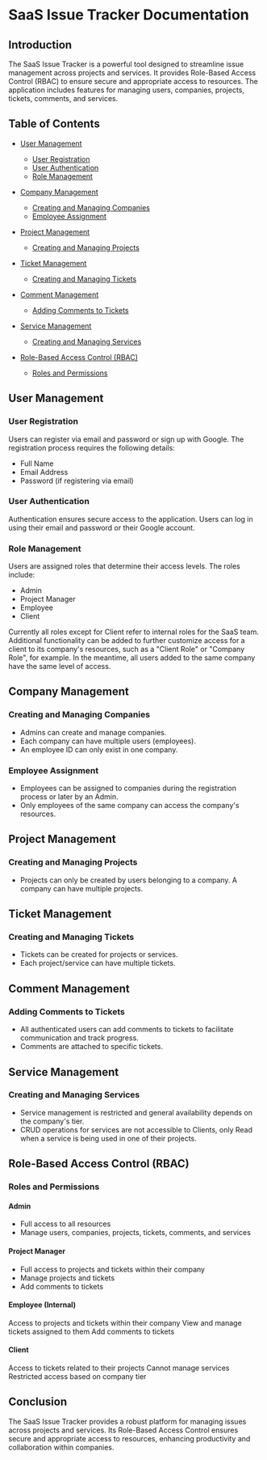 # SaaS Issue Tracker Documentation

## Introduction

The SaaS Issue Tracker is a powerful tool designed to streamline issue management across projects and services. It provides Role-Based Access Control (RBAC) to ensure secure and appropriate access to resources. The application includes features for managing users, companies, projects, tickets, comments, and services.

## Table of Contents

- [User Management](#user-management)

   - [User Registration](#user-registration)
   - [User Authentication](#user-authentication)
   - [Role Management](#role-management)

- [Company Management](#company-management)

   - [Creating and Managing Companies](#creating-and-managing-companies)
   - [Employee Assignment](#employee-assignment)

- [Project Management](#project-management)

   - [Creating and Managing Projects](#creating-and-managing-projects)

- [Ticket Management](#ticket-management)

   - [Creating and Managing Tickets](#creating-and-managing-tickets)

- [Comment Management](#comment-management)

   - [Adding Comments to Tickets](#adding-comments-to-tickets)

- [Service Management](#service-management)

   - [Creating and Managing Services](#creating-and-managing-services)

- [Role-Based Access Control (RBAC)](#role-based-access-control-rbac)
   - [Roles and Permissions](#roles-and-permissions)

## User Management

### User Registration

Users can register via email and password or sign up with Google. The registration process requires the following details:

- Full Name
- Email Address
- Password (if registering via email)

### User Authentication

Authentication ensures secure access to the application. Users can log in using their email and password or their Google account.

### Role Management

Users are assigned roles that determine their access levels. The roles include:

- Admin
- Project Manager
- Employee
- Client

Currently all roles except for Client refer to internal roles for the SaaS team. Additional functionality can be added to further customize access for a client to its company's resources, such as a "Client Role" or "Company Role", for example. In the meantime, all users added to the same company have the same level of access.

## Company Management

### Creating and Managing Companies

- Admins can create and manage companies.
- Each company can have multiple users (employees).
- An employee ID can only exist in one company.

### Employee Assignment

- Employees can be assigned to companies during the registration process or later by an Admin.
- Only employees of the same company can access the company's resources.

## Project Management

### Creating and Managing Projects

- Projects can only be created by users belonging to a company. A company can have multiple projects.

## Ticket Management

### Creating and Managing Tickets

- Tickets can be created for projects or services.
- Each project/service can have multiple tickets.

## Comment Management

### Adding Comments to Tickets

- All authenticated users can add comments to tickets to facilitate communication and track progress.
- Comments are attached to specific tickets.

## Service Management

### Creating and Managing Services

- Service management is restricted and general availability depends on the company's tier.
- CRUD operations for services are not accessible to Clients, only Read when a service is being used in one of their projects.

## Role-Based Access Control (RBAC)

### Roles and Permissions

#### Admin

- Full access to all resources
- Manage users, companies, projects, tickets, comments, and services

#### Project Manager

- Full access to projects and tickets within their company
- Manage projects and tickets
- Add comments to tickets

#### Employee (Internal)

Access to projects and tickets within their company
View and manage tickets assigned to them
Add comments to tickets

#### Client

Access to tickets related to their projects
Cannot manage services
Restricted access based on company tier

## Conclusion

The SaaS Issue Tracker provides a robust platform for managing issues across projects and services. Its Role-Based Access Control ensures secure and appropriate access to resources, enhancing productivity and collaboration within companies.

